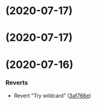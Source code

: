 # [](https://bitbucket.org/coveord/ui-kit/compare/v0.0.5...v) (2020-07-17)



# [](https://bitbucket.org/coveord/ui-kit/compare/v0.0.4...v) (2020-07-17)



#  (2020-07-16)


### Reverts

* Revert "Try wildcard" ([3af766e](https://bitbucket.org/coveord/ui-kit/commits/3af766e94fd702836bda44081d12f192b2233a31))



